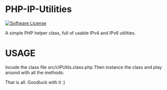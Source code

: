 # PHP-IP-Utilities

[![Software License](https://img.shields.io/badge/license-MIT-brightgreen.svg)](LICENSE)

A simple PHP helper class, full of usable IPv4 and IPv6 utilities.

USAGE
============

Incude the class file src/cIPUtils.class.php
Then instance the class and play around with all the methods:

That is all. Goodluck with it :)